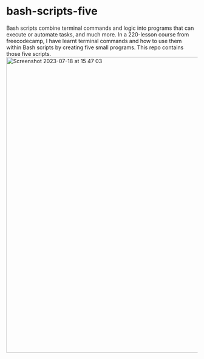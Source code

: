 # bash-scripts-five
Bash scripts combine terminal commands and logic into programs that can execute or automate tasks, and much more.  In a 220-lesson course from freecodecamp, I have learnt terminal commands and how to use them within Bash scripts by creating five small programs. This repo contains those five scripts.
<img width="779" alt="Screenshot 2023-07-18 at 15 47 03" src="https://github.com/shahiryar/bash-scripts-five/assets/30659393/86fcffcc-1f99-4cc1-870a-a2685a26a90e">
